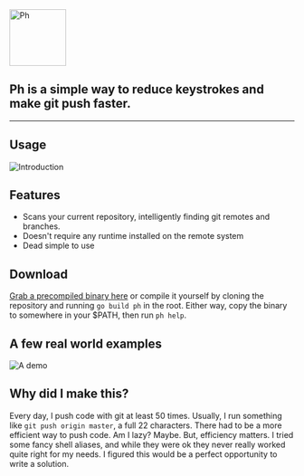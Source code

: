 <img alt="Ph" src="https://cdn.rawgit.com/weeklyhack/1-ph/master/img/logo.svg" style="height: 100px;" />

## Ph is a simple way to reduce keystrokes and make git push faster.

------------

## Usage
![Introduction](https://cdn.rawgit.com/weeklyhack/1-ph/master/img/intro.svg)

## Features
- Scans your current repository, intelligently finding git remotes and branches.
- Doesn't require any runtime installed on the remote system
- Dead simple to use

## Download
[Grab a precompiled binary here](https://github.com/1egoman/1-ph/tree/master/compiled)
or compile it yourself by cloning the repository and running `go build ph` in
the root. Either way, copy the binary to somewhere in your $PATH, then run `ph
help`.

## A few real world examples
![A demo](http://weeklyhack.github.io/assets/images/posts/ph.gif)

## Why did I make this?
Every day, I push code with git at least 50 times. Usually, I run something
like `git push origin master`, a full 22 characters. There had to be a more
efficient way to push code. Am I lazy? Maybe. But, efficiency matters.
I tried some fancy shell aliases, and while they
were ok they never really worked quite right for my needs. I figured this
would be a perfect opportunity to write a solution.
